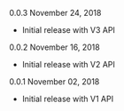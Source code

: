 0.0.3 November 24, 2018
  - Initial release with V3 API

0.0.2 November 16, 2018
  - Initial release with V2 API

0.0.1 November 02, 2018
  - Initial release with V1 API